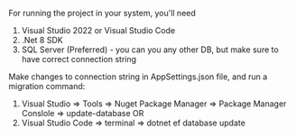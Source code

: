For running the project in your system, you'll need

1. Visual Studio 2022 or Visual Studio Code
2. .Net 8 SDK
3. SQL Server (Preferred) - you can you any other DB, but make sure to have correct connection string

Make changes to connection string in AppSettings.json file, and run a migration command: 

1. Visual Studio => Tools => Nuget Package Manager => Package Manager Conslole => update-database OR
2. Visual Studio Code => terminal => dotnet ef database update
